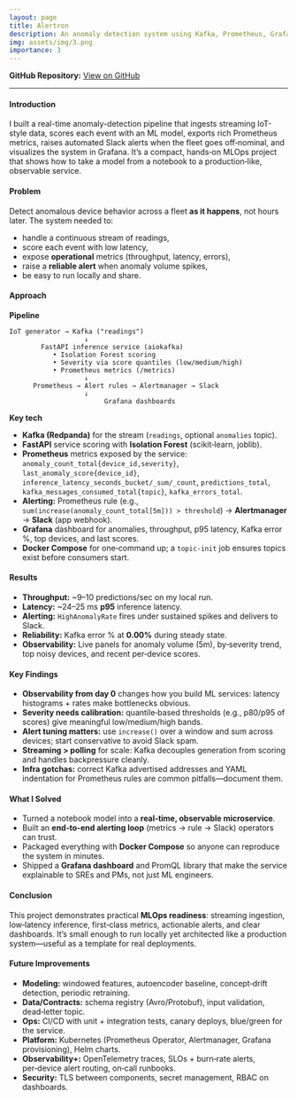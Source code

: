 ```yaml
---
layout: page
title: Alertron
description: An anomaly detection system using Kafka, Prometheus, Grafana and Slack.
img: assets/img/3.png
importance: 3
---
```


**GitHub Repository:** [View on GitHub](https://github.com/itsAshna/Alertron)

---

#### Introduction

I built a real-time anomaly-detection pipeline that ingests streaming IoT-style data, scores each event with an ML model, exports rich Prometheus metrics, raises automated Slack alerts when the fleet goes off‑nominal, and visualizes the system in Grafana. It’s a compact, hands‑on MLOps project that shows how to take a model from a notebook to a production‑like, observable service.

#### Problem

Detect anomalous device behavior across a fleet **as it happens**, not hours later. The system needed to:

- handle a continuous stream of readings,
- score each event with low latency,
- expose **operational** metrics (throughput, latency, errors),
- raise a **reliable alert** when anomaly volume spikes,
- be easy to run locally and share.

#### Approach

**Pipeline**

```
IoT generator → Kafka ("readings")
                   ↓
        FastAPI inference service (aiokafka)
           • Isolation Forest scoring
           • Severity via score quantiles (low/medium/high)
           • Prometheus metrics (/metrics)
                   ↓
      Prometheus → Alert rules → Alertmanager → Slack
                   ↓
                        Grafana dashboards
```

**Key tech**

- **Kafka (Redpanda)** for the stream (`readings`, optional `anomalies` topic).
- **FastAPI** service scoring with **Isolation Forest** (scikit‑learn, joblib).
- **Prometheus** metrics exposed by the service:  
  `anomaly_count_total{device_id,severity}`, `last_anomaly_score{device_id}`,  
  `inference_latency_seconds_bucket/_sum/_count`, `predictions_total`,  
  `kafka_messages_consumed_total{topic}`, `kafka_errors_total`.
- **Alerting:** Prometheus rule (e.g., `sum(increase(anomaly_count_total[5m])) > threshold`) → **Alertmanager** → **Slack** (app webhook).
- **Grafana** dashboard for anomalies, throughput, p95 latency, Kafka error %, top devices, and last scores.
- **Docker Compose** for one‑command up; a `topic-init` job ensures topics exist before consumers start.

#### Results

- **Throughput:** ~9–10 predictions/sec on my local run.
- **Latency:** ~24–25 ms **p95** inference latency.
- **Alerting:** `HighAnomalyRate` fires under sustained spikes and delivers to Slack.
- **Reliability:** Kafka error % at **0.00%** during steady state.
- **Observability:** Live panels for anomaly volume (5m), by‑severity trend, top noisy devices, and recent per‑device scores.

#### Key Findings

- **Observability from day 0** changes how you build ML services: latency histograms + rates make bottlenecks obvious.
- **Severity needs calibration:** quantile‑based thresholds (e.g., p80/p95 of scores) give meaningful low/medium/high bands.
- **Alert tuning matters:** use `increase()` over a window and sum across devices; start conservative to avoid Slack spam.
- **Streaming > polling** for scale: Kafka decouples generation from scoring and handles backpressure cleanly.
- **Infra gotchas:** correct Kafka advertised addresses and YAML indentation for Prometheus rules are common pitfalls—document them.

#### What I Solved

- Turned a notebook model into a **real‑time, observable microservice**.
- Built an **end‑to‑end alerting loop** (metrics → rule → Slack) operators can trust.
- Packaged everything with **Docker Compose** so anyone can reproduce the system in minutes.
- Shipped a **Grafana dashboard** and PromQL library that make the service explainable to SREs and PMs, not just ML engineers.

#### Conclusion

This project demonstrates practical **MLOps readiness**: streaming ingestion, low‑latency inference, first‑class metrics, actionable alerts, and clear dashboards. It’s small enough to run locally yet architected like a production system—useful as a template for real deployments.

#### Future Improvements

- **Modeling:** windowed features, autoencoder baseline, concept‑drift detection, periodic retraining.
- **Data/Contracts:** schema registry (Avro/Protobuf), input validation, dead‑letter topic.
- **Ops:** CI/CD with unit + integration tests, canary deploys, blue/green for the service.
- **Platform:** Kubernetes (Prometheus Operator, Alertmanager, Grafana provisioning), Helm charts.
- **Observability+:** OpenTelemetry traces, SLOs + burn‑rate alerts, per‑device alert routing, on‑call runbooks.
- **Security:** TLS between components, secret management, RBAC on dashboards.
